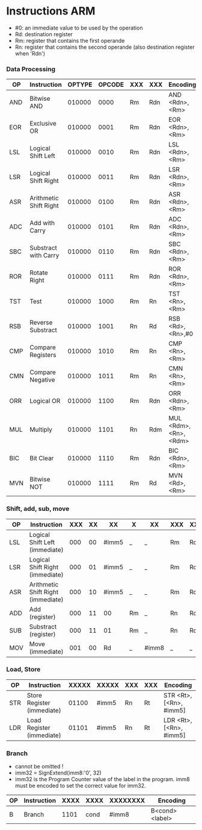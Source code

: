 # Instructions ARM


* \#0: an immediate value to be used by the operation
* Rd: destination register
* Rm: register that contains the first operande
* Rn: register that contains the second operande (also destination register when 'Rdn')


### Data Processing


OP |Instruction				|OPTYPE|OPCODE	|XXX|XXX|Encoding
---|------------------------|------|--------|---|---|--------
AND|Bitwise AND				|010000|0000	|Rm |Rdn|AND \<Rdn\>,\<Rm\>
EOR|Exclusive OR			|010000|0001	|Rm |Rdn|EOR \<Rdn\>,\<Rm\>
LSL|Logical Shift Left		|010000|0010	|Rm |Rdn|LSL \<Rdn\>,\<Rm\>
LSR|Logical Shift Right		|010000|0011	|Rm |Rdn|LSR \<Rdn\>,\<Rm\>
ASR|Arithmetic Shift Right	|010000|0100	|Rm |Rdn|ASR \<Rdn\>,\<Rm\>
ADC|Add with Carry			|010000|0101	|Rm |Rdn|ADC \<Rdn\>,\<Rm\>
SBC|Substract with Carry	|010000|0110	|Rm |Rdn|SBC \<Rdn\>,\<Rm\>
ROR|Rotate Right			|010000|0111	|Rm |Rdn|ROR \<Rdn\>,\<Rm\>
TST|Test					|010000|1000	|Rm |Rn |TST \<Rn\>,\<Rm\>
RSB|Reverse Substract		|010000|1001	|Rn |Rd |RSB \<Rd\>,\<Rn\>,\#0
CMP|Compare Registers		|010000|1010	|Rm |Rn |CMP \<Rn\>,\<Rm\>
CMN|Compare Negative		|010000|1011	|Rm |Rn |CMN \<Rn\>,\<Rm\>
ORR|Logical OR				|010000|1100	|Rm |Rdn|ORR \<Rdn\>,\<Rm\>
MUL|Multiply				|010000|1101	|Rn |Rdm|MUL \<Rdm\>,\<Rn\>,\<Rdm\>
BIC|Bit Clear				|010000|1110	|Rm |Rdn|BIC \<Rdn\>,\<Rm\>
MVN|Bitwise NOT				|010000|1111	|Rm |Rd |MVN \<Rd\>,\<Rm\>


### Shift, add, sub, move


OP	|Instruction						|XXX	|XX	|XX		|X		|XX		|XXX|XXX|Encoding
----|-----------------------------------|-------|---|-------|-------|-------|---|---|--------
LSL	|Logical Shift Left (immediate)		|000	|00	|\#imm5	|_		|_		|Rm |Rd |LSL \<Rd\>,\<Rm\>,\#imm5
LSR	|Logical Shift Right (immediate)	|000	|01	|\#imm5	|_		|_		|Rm |Rd |LSR \<Rd\>,\<Rm\>,\#imm5
ASR	|Arithmetic Shift Right (immediate)	|000	|10	|\#imm5	|_		|_		|Rm |Rd |ASR \<Rd\>,\<Rm\>,\#imm5
ADD	|Add (register)						|000	|11	|00		|Rm		|_		|Rn |Rd |ADD \<Rd\>,\<Rn\>,\<Rm\>
SUB	|Substract (register)				|000	|11	|01		|Rm		|_		|Rn |Rd |SUB \<Rd\>,\<Rn\>,\<Rm\>
MOV	|Move (immediate)					|001	|00	|Rd		|_		|\#imm8	|_	|_	|MOV \<Rd\>,\#imm8


### Load, Store


OP |Instruction					|XXXXX|XXXXX	|XXX|XXX|Encoding
---|----------------------------|-----|---------|---|---|--------
STR|Store Register (immediate)	|01100|\#imm5	|Rn	|Rt	|STR \<Rt\>, \[\<Rn\>, \#imm5\]
LDR|Load Register (immediate)	|01101|\#imm5	|Rn |Rt |LDR \<Rt\>, \[\<Rn\>, \#imm5\]


### Branch

* <cond> cannot be omitted !
* imm32 = SignExtend(imm8:'0', 32)
* imm32 is the Program Counter value of the label in the program. imm8 must be encoded to set the correct value for imm32.

OP |Instruction	|XXXX|XXXX|XXXXXXXX	|Encoding
---|------------|----|----|---------|--------
B  |Branch		|1101|cond|\#imm8	|B\<cond\> \<label\>
